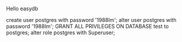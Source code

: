 Hello easydb

create user postgres with password '1988lm';
alter user postgres with password '1988lm';
GRANT ALL PRIVILEGES ON DATABASE test to postgres;
alter role postgres with Superuser;